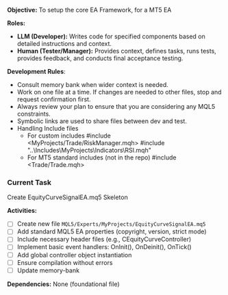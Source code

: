 **Objective:** To setup the core EA Framework, for a MT5 EA 

**Roles:**
*   **LLM (Developer):** Writes code for specified components based on detailed instructions and context.
*   **Human (Tester/Manager):** Provides context, defines tasks, runs tests, provides feedback, and conducts final acceptance testing.

**Development Rules**:
- Consult memory bank when wider context is needed.
- Work on one file at a time.  If changes are needed to other files, stop and request confirmation first.
- Always review your plan to ensure that you are considering any MQL5 constraints.
- Symbolic links are used to share files between dev and test.
- Handling Include files
    - For custom includes #include <MyProjects/Trade/RiskManager.mqh> #include "..\Includes\MyProjects\Indicators\RSI.mqh"
    - For MT5 standard includes (not in the repo) #include <Trade/Trade.mqh>
### Current Task

Create EquityCurveSignalEA.mq5 Skeleton

**Activities:**
- [ ] Create new file `MQL5/Experts/MyProjects/EquityCurveSignalEA.mq5`
- [ ] Add standard MQL5 EA properties (copyright, version, strict mode)
- [ ] Include necessary header files (e.g., CEquityCurveController)
- [ ] Implement basic event handlers: OnInit(), OnDeinit(), OnTick()
- [ ] Add global controller object instantiation
- [ ] Ensure compilation without errors
- [ ] Update memory-bank

**Dependencies:** None (foundational file)